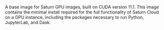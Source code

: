 A base image for Saturn GPU images, built on CUDA version 11.1. This image contains the minimal install required for the full functionality of Saturn Cloud on a GPU instance, including the packages necessary to run Python, JupyterLab, and Dask.